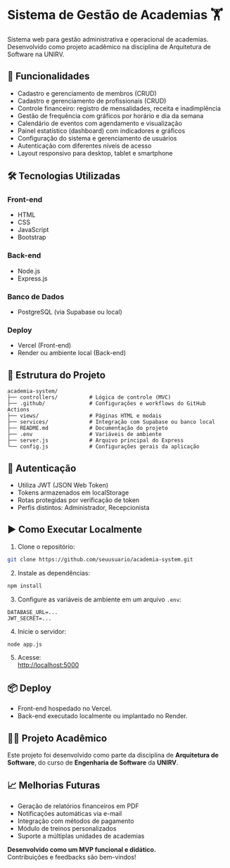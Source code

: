 
# Sistema de Gestão de Academias 🏋️

Sistema web para gestão administrativa e operacional de academias. Desenvolvido como projeto acadêmico na disciplina de Arquitetura de Software na UNIRV.

## 🚀 Funcionalidades

- Cadastro e gerenciamento de membros (CRUD)
- Cadastro e gerenciamento de profissionais (CRUD)
- Controle financeiro: registro de mensalidades, receita e inadimplência
- Gestão de frequência com gráficos por horário e dia da semana
- Calendário de eventos com agendamento e visualização
- Painel estatístico (dashboard) com indicadores e gráficos
- Configuração do sistema e gerenciamento de usuários
- Autenticação com diferentes níveis de acesso
- Layout responsivo para desktop, tablet e smartphone

## 🛠️ Tecnologias Utilizadas

### Front-end
- HTML
- CSS
- JavaScript
- Bootstrap

### Back-end
- Node.js
- Express.js

### Banco de Dados
- PostgreSQL (via Supabase ou local)

### Deploy
- Vercel (Front-end)
- Render ou ambiente local (Back-end)

## 📁 Estrutura do Projeto

```
academia-system/
├── controllers/          # Lógica de controle (MVC)
├── .github/              # Configurações e workflows do GitHub Actions
├── views/                # Páginas HTML e modais
├── services/             # Integração com Supabase ou banco local
├── README.md             # Documentação do projeto
├── .env                  # Variáveis de ambiente
├── server.js             # Arquivo principal do Express
└── config.js             # Configurações gerais da aplicação
```

## 🔐 Autenticação

- Utiliza JWT (JSON Web Token)
- Tokens armazenados em localStorage
- Rotas protegidas por verificação de token
- Perfis distintos: Administrador, Recepcionista

## ▶️ Como Executar Localmente

1. Clone o repositório:

```bash
git clone https://github.com/seuusuario/academia-system.git
```

2. Instale as dependências:

```bash
npm install
```

3. Configure as variáveis de ambiente em um arquivo `.env`:

```env
DATABASE_URL=...
JWT_SECRET=...
```

4. Inicie o servidor:

```bash
node app.js
```

5. Acesse:  
[http://localhost:5000](http://localhost:3000)

## 📦 Deploy

- Front-end hospedado no Vercel.  
- Back-end executado localmente ou implantado no Render.

## 👨‍🎓 Projeto Acadêmico

Este projeto foi desenvolvido como parte da disciplina de **Arquitetura de Software**, do curso de **Engenharia de Software** da **UNIRV**.

## 📈 Melhorias Futuras

- Geração de relatórios financeiros em PDF  
- Notificações automáticas via e-mail  
- Integração com métodos de pagamento  
- Módulo de treinos personalizados  
- Suporte a múltiplas unidades de academias  

**Desenvolvido como um MVP funcional e didático.**  
Contribuições e feedbacks são bem-vindos!
